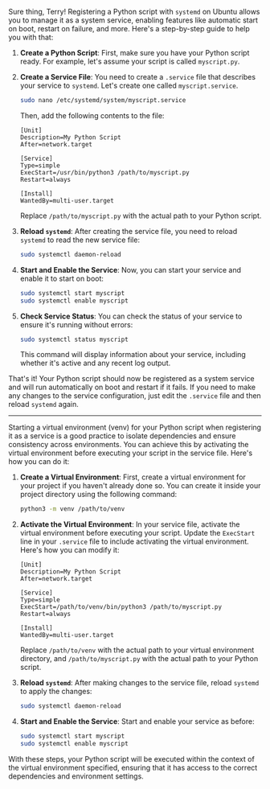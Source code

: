Sure thing, Terry! Registering a Python script with `systemd` on Ubuntu allows you to manage it as a system service, enabling features like automatic start on boot, restart on failure, and more. Here's a step-by-step guide to help you with that:

1. **Create a Python Script**: First, make sure you have your Python script ready. For example, let's assume your script is called `myscript.py`.

2. **Create a Service File**: You need to create a `.service` file that describes your service to `systemd`. Let's create one called `myscript.service`.

   ```bash
   sudo nano /etc/systemd/system/myscript.service
   ```

   Then, add the following contents to the file:

   ```plaintext
   [Unit]
   Description=My Python Script
   After=network.target
   
   [Service]
   Type=simple
   ExecStart=/usr/bin/python3 /path/to/myscript.py
   Restart=always
   
   [Install]
   WantedBy=multi-user.target
   ```

   Replace `/path/to/myscript.py` with the actual path to your Python script.

3. **Reload `systemd`**: After creating the service file, you need to reload `systemd` to read the new service file:

   ```bash
   sudo systemctl daemon-reload
   ```

4. **Start and Enable the Service**: Now, you can start your service and enable it to start on boot:

   ```bash
   sudo systemctl start myscript
   sudo systemctl enable myscript
   ```

5. **Check Service Status**: You can check the status of your service to ensure it's running without errors:

   ```bash
   sudo systemctl status myscript
   ```

   This command will display information about your service, including whether it's active and any recent log output.

That's it! Your Python script should now be registered as a system service and will run automatically on boot and restart if it fails. If you need to make any changes to the service configuration, just edit the `.service` file and then reload `systemd` again.


-------

Starting a virtual environment (venv) for your Python script when registering it as a service is a good practice to isolate dependencies and ensure consistency across environments. You can achieve this by activating the virtual environment before executing your script in the service file. Here's how you can do it:

1. **Create a Virtual Environment**: First, create a virtual environment for your project if you haven't already done so. You can create it inside your project directory using the following command:

   ```bash
   python3 -m venv /path/to/venv
   ```

2. **Activate the Virtual Environment**: In your service file, activate the virtual environment before executing your script. Update the `ExecStart` line in your `.service` file to include activating the virtual environment. Here's how you can modify it:

   ```plaintext
   [Unit]
   Description=My Python Script
   After=network.target
   
   [Service]
   Type=simple
   ExecStart=/path/to/venv/bin/python3 /path/to/myscript.py
   Restart=always
   
   [Install]
   WantedBy=multi-user.target
   ```

   Replace `/path/to/venv` with the actual path to your virtual environment directory, and `/path/to/myscript.py` with the actual path to your Python script.

3. **Reload `systemd`**: After making changes to the service file, reload `systemd` to apply the changes:

   ```bash
   sudo systemctl daemon-reload
   ```

4. **Start and Enable the Service**: Start and enable your service as before:

   ```bash
   sudo systemctl start myscript
   sudo systemctl enable myscript
   ```

With these steps, your Python script will be executed within the context of the virtual environment specified, ensuring that it has access to the correct dependencies and environment settings.

